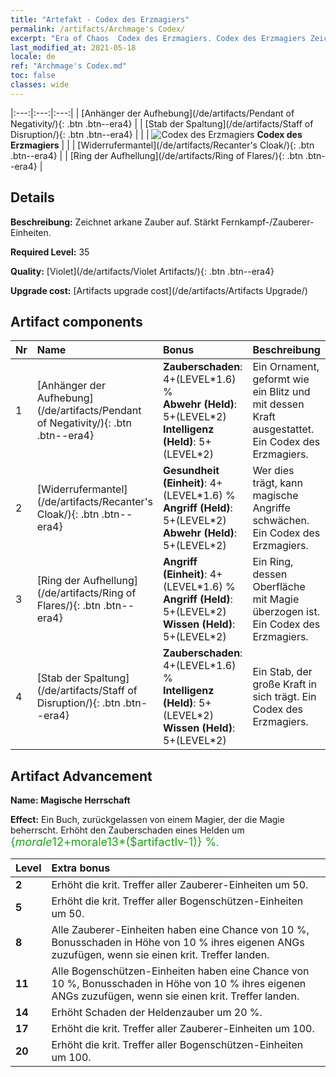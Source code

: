 ```yaml
---
title: "Artefakt - Codex des Erzmagiers"
permalink: /artifacts/Archmage's Codex/
excerpt: "Era of Chaos  Codex des Erzmagiers. Codex des Erzmagiers Zeichnet arkane Zauber auf. Stärkt Fernkampf-/Zauberer-Einheiten."
last_modified_at: 2021-05-18
locale: de
ref: "Archmage's Codex.md"
toc: false
classes: wide
---
```


  |:---:|:---:|:---:| 
  |  [Anhänger der Aufhebung](/de/artifacts/Pendant of Negativity/){: .btn .btn--era4} |   |  [Stab der Spaltung](/de/artifacts/Staff of Disruption/){: .btn .btn--era4} | 
  |   | ![Codex des Erzmagiers](/images/t/icon_artifact_34.png) **Codex des Erzmagiers** |  | 
  |  [Widerrufermantel](/de/artifacts/Recanter's Cloak/){: .btn .btn--era4} |   |  [Ring der Aufhellung](/de/artifacts/Ring of Flares/){: .btn .btn--era4} | 


## Details

 **Beschreibung:** Zeichnet arkane Zauber auf. Stärkt Fernkampf-/Zauberer-Einheiten.

 **Required Level:** 35

 **Quality:** [Violet](/de/artifacts/Violet Artifacts/){: .btn .btn--era4}

 **Upgrade cost:** [Artifacts upgrade cost](/de/artifacts/Artifacts Upgrade/)



## Artifact components

  | Nr |    Name    |   Bonus | Beschreibung | 
  |:---|:-----------|:--------|:------------| 
  | 1 | [Anhänger der Aufhebung](/de/artifacts/Pendant of Negativity/){: .btn .btn--era4} | **Zauberschaden**: 4+(LEVEL\*1.6) %<br/>**Abwehr (Held)**: 5+(LEVEL\*2)<br/>**Intelligenz (Held)**: 5+(LEVEL\*2) | Ein Ornament, geformt wie ein Blitz und mit dessen Kraft ausgestattet. Ein Codex des Erzmagiers. | 
  | 2 | [Widerrufermantel](/de/artifacts/Recanter's Cloak/){: .btn .btn--era4} | **Gesundheit (Einheit)**: 4+(LEVEL\*1.6) %<br/>**Angriff (Held)**: 5+(LEVEL\*2)<br/>**Abwehr (Held)**: 5+(LEVEL\*2) | Wer dies trägt, kann magische Angriffe schwächen. Ein Codex des Erzmagiers. | 
  | 3 | [Ring der Aufhellung](/de/artifacts/Ring of Flares/){: .btn .btn--era4} | **Angriff (Einheit)**: 4+(LEVEL\*1.6) %<br/>**Angriff (Held)**: 5+(LEVEL\*2)<br/>**Wissen (Held)**: 5+(LEVEL\*2) | Ein Ring, dessen Oberfläche mit Magie überzogen ist. Ein Codex des Erzmagiers. | 
  | 4 | [Stab der Spaltung](/de/artifacts/Staff of Disruption/){: .btn .btn--era4} | **Zauberschaden**: 4+(LEVEL\*1.6) %<br/>**Intelligenz (Held)**: 5+(LEVEL\*2)<br/>**Wissen (Held)**: 5+(LEVEL\*2) | Ein Stab, der große Kraft in sich trägt. Ein Codex des Erzmagiers. | 


## Artifact Advancement

 **Name: Magische Herrschaft**

 **Effect:** Ein Buch, zurückgelassen von einem Magier, der die Magie beherrscht. Erhöht den Zauberschaden eines Helden um <span style="color: #1ca216;font-size:18px">{$morale12+$morale13*($artifactlv-1)} %</span>.

  |  Level  |    Extra bonus  | 
  |:--------|:----------------| 
  | **2** | Erhöht die krit. Treffer aller Zauberer-Einheiten um 50. | 
  | **5** | Erhöht die krit. Treffer aller Bogenschützen-Einheiten um 50. | 
  | **8** | Alle Zauberer-Einheiten haben eine Chance von 10 %, Bonusschaden in Höhe von 10 % ihres eigenen ANGs zuzufügen, wenn sie einen krit. Treffer landen. | 
  | **11** | Alle Bogenschützen-Einheiten haben eine Chance von 10 %, Bonusschaden in Höhe von 10 % ihres eigenen ANGs zuzufügen, wenn sie einen krit. Treffer landen. | 
  | **14** | Erhöht Schaden der Heldenzauber um 20 %. | 
  | **17** | Erhöht die krit. Treffer aller Zauberer-Einheiten um 100. | 
  | **20** | Erhöht die krit. Treffer aller Bogenschützen-Einheiten um 100. | 
